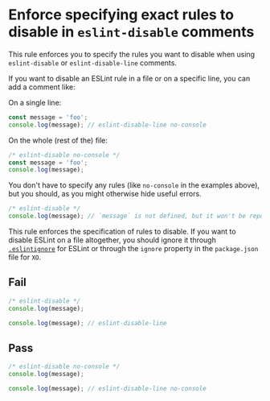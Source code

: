 # Enforce specifying exact rules to disable in `eslint-disable` comments

This rule enforces you to specify the rules you want to disable when using `eslint-disable` or `eslint-disable-line` comments.

If you want to disable an ESLint rule in a file or on a specific line, you can add a comment like:

On a single line:
```js
const message = 'foo';
console.log(message); // eslint-disable-line no-console
```
On the whole (rest of the) file:
```js
/* eslint-disable no-console */
const message = 'foo';
console.log(message);
```

You don't have to specify any rules (like `no-console` in the examples above), but you should, as you might otherwise hide useful errors.

```js
/* eslint-disable */
console.log(message); // `message` is not defined, but it won't be reported
```

This rule enforces the specification of rules to disable. If you want to disable ESLint on a file altogether, you should ignore it through [`.eslintignore`](http://eslint.org/docs/user-guide/configuring#ignoring-files-and-directories) for ESLint or through the `ignore` property in the `package.json` file for `XO`.

## Fail

```js
/* eslint-disable */
console.log(message);

console.log(message); // eslint-disable-line
```


## Pass

```js
/* eslint-disable no-console */
console.log(message);

console.log(message); // eslint-disable-line no-console
```
